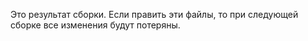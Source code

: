 Это результат сборки. Если править эти файлы, то при следующей сборке все изменения будут потеряны.
